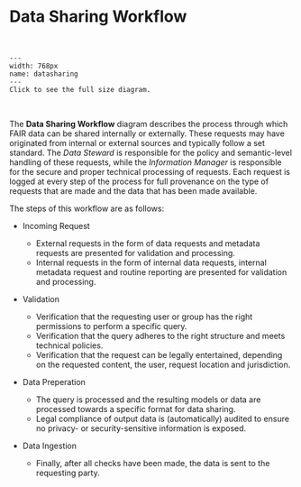 # Data Sharing Workflow

</br>

```{figure} ./_static/img/datasharing.png
---
width: 768px
name: datasharing
---
Click to see the full size diagram.
```

</br>

The **Data Sharing Workflow** diagram describes the process through which FAIR data can be shared internally or externally. These requests may have originated from internal or external sources and typically follow a set standard. The _Data Steward_ is responsible for the policy and semantic-level handling of these requests, while the _Information Manager_ is responsible for the secure and proper technical processing of requests. Each request is logged at every step of the process for full provenance on the type of requests that are made and the data that has been made available.

The steps of this workflow are as follows:

* Incoming Request
  * External requests in the form of data requests and metadata requests are presented for validation and processing.
  * Internal requests in the form of internal data requests, internal metadata request and routine reporting are presented for validation and processing.

* Validation
  * Verification that the requesting user or group has the right permissions to perform a specific query. 
  * Verification that the query adheres to the right structure and meets technical policies.
  * Verification that the request can be legally entertained, depending on the requested content, the user, request location and jurisdiction.

* Data Preperation
  * The query is processed and the resulting models or data are processed towards a specific format for data sharing.
  * Legal compliance of output data is (automatically) audited to ensure no privacy- or security-sensitive information is exposed. 

* Data Ingestion
  * Finally, after all checks have been made, the data is sent to the requesting party.
